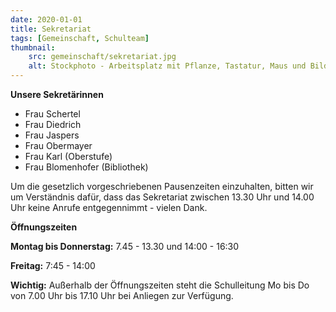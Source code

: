 ```yaml
---
date: 2020-01-01
title: Sekretariat
tags: [Gemeinschaft, Schulteam]
thumbnail: 
    src: gemeinschaft/sekretariat.jpg
    alt: Stockphoto - Arbeitsplatz mit Pflanze, Tastatur, Maus und Bildschirm
---
```


**Unsere Sekretärinnen**

- Frau Schertel
- Frau Diedrich
- Frau Jaspers
- Frau Obermayer
- Frau Karl (Oberstufe)
- Frau Blomenhofer (Bibliothek)

Um die gesetzlich vorgeschriebenen Pausenzeiten einzuhalten, bitten wir um Verständnis dafür, dass das Sekretariat zwischen 13.30 Uhr und 14.00 Uhr keine Anrufe entgegennimmt - vielen Dank.

**Öffnungszeiten**

**Montag bis Donnerstag:** 7.45 - 13.30 und 14:00 - 16:30

**Freitag:** 7:45 - 14:00

**Wichtig:** Außerhalb der Öffnungszeiten steht die Schulleitung Mo bis Do von 7.00 Uhr bis 17.10 Uhr bei Anliegen zur Verfügung. 